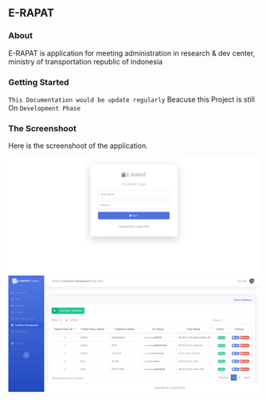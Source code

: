 ## E-RAPAT

### About

E-RAPAT is application for meeting administration in research & dev center, ministry of transportation republic of indonesia

### Getting Started

`This Documentation would be update regularly` Beacuse this Project is still On `Development Phase`

### The Screenshoot

Here is the screenshoot of the application.

![Login](captured/login.jpg "This is the Screenshoot")
![Sub Menu](captured/sub_menu.jpg "This is the Screenshoot")
